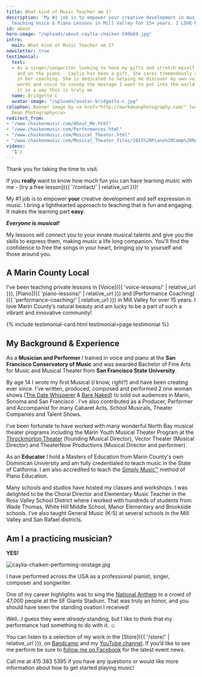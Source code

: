 ```yaml
---
title: What kind of Music Teacher am I?
description: 'My #1 job is to empower your creative development in music. I''ve been
  teaching Voice & Piano Lessons in Mill Valley for 15+ years. I LOVE Marin County!'
id: about
hero-image: "/uploads/about-caylia-chaiken-598b69.jpg"
intro:
  main: What kind of Music Teacher am I?
newsletter: true
testimonial:
  text:
  - As a singer/songwriter looking to hone my gifts and stretch myself both vocally
    and on the piano - Caylia has been a gift. She cares tremendously and is truthful
    in her coaching. She is dedicated to helping me discover my own voice, use my
    words and voice to convey the message I want to put into the world and express
    it in a way this is truly me
  name: Bridgette C
  avatar-image: "/uploads/avatar-bridgette-c.jpg"
colophon: Banner image by <a href="http://markdeanphotography.com/" target="_blank">Mark
  Dean Photography</a>
redirect_from:
- "/www.chaikenmusic.com/About_Me.html"
- "/www.chaikenmusic.com/Performances.html"
- "/www.chaikenmusic.com/Musical_Theater.html"
- "/www.chaikenmusic.com/Musical_Theater_files/2015%20Piano%20Camp%20Registration.pdf"
videos:
  '1': 
---
```


Thank you for taking the time to visit.

If you **really** want to know how much fun you can have learning music with me - [try a free lesson]({{ '/contact/' | relative_url }})!

My #1 job is to empower **your** creative development and self expression in music. I bring a lighthearted approach to teaching that is fun and engaging. It makes the learning part **easy**.

***Everyone is musical!***

My lessons will connect you to your innate musical talents and give you the skills to express them, making music a life long companion. You'll find the confidence to free the songs in your heart, bringing joy to yourself and those around you.

## A Marin County Local

I've been teaching private lessons in [Voice]({{ 'voice-lessons/' | relative_url }}), [Piano]({{ 'piano-lessons/' | relative_url }}) and [Performance Coaching]({{ 'performance-coaching/' | relative_url }}) in Mill Valley for over 15 years. I love Marin County’s natural beauty and am lucky to be a part of such a vibrant and innovative community!

{% include testimonial-card.html testimonial=page.testimonial %}

## My Background & Experience

As a **Musician and Performer** I trained in voice and piano at the **San Francisco Conservatory of Music** and was awarded Bachelor of Fine Arts for Music and Musical Theater from **San Francisco State University**.

By age 14 I wrote my first Musical (*I know, right?*) and have been creating ever since. I’ve written, produced, composed and performed 2 one woman shows (<a href="https://chaikenmusic.bandcamp.com/album/caylia-chaiken-the-date-whisperer" target="_blank">The Date Whisperer</a> & <a href="https://chaikenmusic.bandcamp.com/album/caylia-chaiken-bare-naked" target="_blank">Bare Naked</a>) to sold out audiences in Marin, Sonoma and San Francisco . I've also contributed as a Producer, Performer and Accompanist for many Cabaret Acts,  School Musicals, Theater Companies and Talent Shows.

I've been fortunate to have worked with many wonderful North Bay musical theater programs including the Marin Youth Musical Theater Program at the <a href="http://throckmortontheatre.org/" target="_blank">Throckmorton Theater</a> (founding Musical Director), Vector Theater (Musical Director) and TheaterNow Productions (Musical Director and performer).

As an **Educator** I hold a Masters of Education from Marin County's own Dominican University and am fully credentialed to teach music in the State of California. I am also accredited to teach the <a href="https://simplymusic.com" target="_blank">Simply Music™</a> method of Piano Education.

Many schools and studios have hosted my classes and workshops. I was delighted to be the Choral Director and Elementary Music Teacher in the Ross Valley School District where I worked with hundreds of students from Wade Thomas, White Hill Middle School, Manor Elementary and Brookside schools. I’ve also taught General Music (K-5) at several schools in the Mill Valley and San Rafael districts.

## Am I a practicing musician?

**YES!**

![caylia-chaiken-performing-onstage.jpg](/uploads/caylia-chaiken-performing-onstage.jpg)

I have performed across the USA as a professional pianist, singer, composer and songwriter.

One of my career highlights was to sing the <a href="https://www.youtube.com/watch?v=zqdYqJS9inU" target="_blank">National Anthem</a> to a crowd of 47,000 people at the SF Giants Stadium. That was truly an honor, and you should have seen the standing ovation I received!

Well...I guess they were *already* standing, but I like to think that my performance had something to do with it. ☺

You can listen to a selection of my work in the [Store]({{ '/store/' | relative_url }}), on <a href="http://chaikenmusic.bandcamp.com/" target="_blank">Bandcamp</a> and my <a href="https://www.youtube.com/channel/UCa56OJaXhqQN9ei7iiYszEg" target="_blank">YouTube channel</a>. If you’d like to see me perform be sure to <a href="https://www.facebook.com/cayliachaikenmusicstudio/" target="_blank">follow me on Facebook</a> for the latest event news.

Call me at 415 383 5395 if you have any questions or would like more information about how to get started playing music!